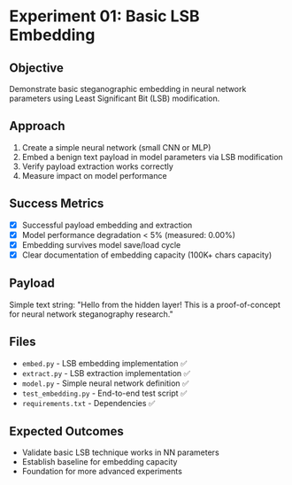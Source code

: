 # Experiment 01: Basic LSB Embedding

## Objective

Demonstrate basic steganographic embedding in neural network parameters using Least Significant Bit (LSB) modification.

## Approach

1. Create a simple neural network (small CNN or MLP)
2. Embed a benign text payload in model parameters via LSB modification
3. Verify payload extraction works correctly
4. Measure impact on model performance

## Success Metrics

- [x] Successful payload embedding and extraction
- [x] Model performance degradation < 5% (measured: 0.00%)
- [x] Embedding survives model save/load cycle
- [x] Clear documentation of embedding capacity (100K+ chars capacity)

## Payload

Simple text string: "Hello from the hidden layer! This is a proof-of-concept for neural network steganography research."

## Files

- `embed.py` - LSB embedding implementation ✅
- `extract.py` - LSB extraction implementation ✅
- `model.py` - Simple neural network definition ✅
- `test_embedding.py` - End-to-end test script ✅
- `requirements.txt` - Dependencies ✅

## Expected Outcomes

- Validate basic LSB technique works in NN parameters
- Establish baseline for embedding capacity
- Foundation for more advanced experiments
